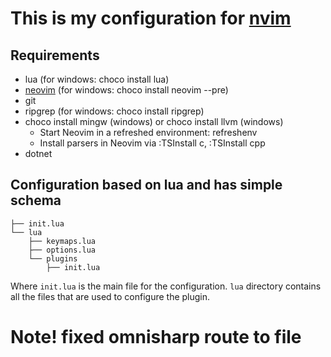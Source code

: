 # This is my configuration for [nvim](https://neovim.io/)

## Requirements
- lua (for windows: choco install lua)
- [neovim](https://neovim.io/) (for windows: choco install neovim --pre)
- git
- ripgrep (for windows: choco install ripgrep)
- choco install mingw (windows) or choco install llvm (windows)
    - Start Neovim in a refreshed environment: refreshenv
    - Install parsers in Neovim via :TSInstall c, :TSInstall cpp
- dotnet 

## Configuration based on lua and has simple schema

```shcema
├── init.lua
└── lua
    ├── keymaps.lua
    ├── options.lua
    └── plugins
        ├── init.lua
```

Where `init.lua` is the main file for the configuration.
`lua` directory contains all the files that are used to configure the plugin.

# Note! fixed omnisharp route to file
